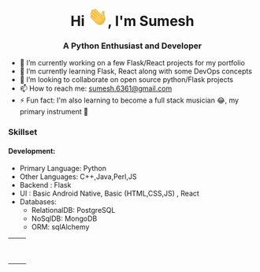 <h1 align="center">Hi <img src="https://raw.githubusercontent.com/ABSphreak/ABSphreak/master/gifs/Hi.gif" width="40px" />, I'm Sumesh</h1>
<h3 align="center">A Python Enthusiast and Developer</h3>


- 🔭 I’m currently working on a few Flask/React projects for my portfolio 
- 🌱 I’m currently learning Flask, React along with some DevOps concepts
- 👯 I’m looking to collaborate on open source python/Flask projects 
- 📫 How to reach me: sumesh.6361@gmail.com
- ⚡ Fun fact: I'm also learning to become a full stack musician 😂, my primary instrument 🎸

<h3>Skillset</h3>
<h4>Development:</h4>
<ul>
  <li>Primary Language: Python</li>
  <li>Other Languages: C++,Java,Perl,JS
  <li>Backend : Flask
  <li>UI : Basic Android Native, Basic (HTML,CSS,JS) , React
  <li>Databases:
    <ul>
    <li>RelationalDB: PostgreSQL
    <li>NoSqlDB: MongoDB
    <li>ORM: sqlAlchemy
    </ul>
</ul>
<table width="100%"> 
  <tr>
  <td width="50%">
      
&nbsp; 
  </td>
  <td width="50%">
